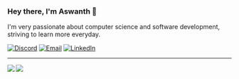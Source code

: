 ### Hey there, I'm Aswanth 👋
I'm very passionate about computer science and software development, striving to learn more everyday. 

[1]: https://img.shields.io/badge/Discord-252422.svg?style=for-the-badge&logo=discord
[2]: https://img.shields.io/badge/Email-252422.svg?style=for-the-badge&logo=gmail
[3]: https://img.shields.io/badge/LinkedIn-252422.svg?style=for-the-badge&logo=linkedin&logoColor=blue

[![Discord][1]](iamaswanth#1501)
[![Email][2]](mailto:aswanth.babu@confianzit.biz)
[![LinkedIn][3]](https://www.linkedin.com/in/iamaswanth)

<hr>
<img align="left" src="https://github-readme-stats.vercel.app/api?username=aswanth-confianz&count_private=true&include_all_commits=true&show_icons=true&hide_border=true&bg_color=0d1117&text_color=c9d1d9&title_color=50a6ff&icon_color=3572a5"/>
<img align="left" src="https://github-readme-stats.vercel.app/api/top-langs/?username=aswanth-confianz&layout=compact&card_width=250&hide_border=true&bg_color=0d1117&text_color=c9d1d9&title_color=50a6ff&icon_color=3572a5"/>

